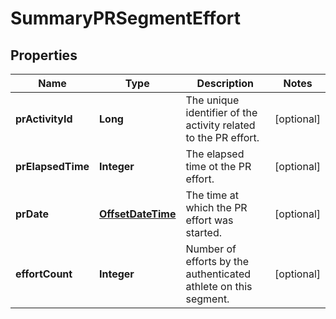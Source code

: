 
# SummaryPRSegmentEffort

## Properties
Name | Type | Description | Notes
------------ | ------------- | ------------- | -------------
**prActivityId** | **Long** | The unique identifier of the activity related to the PR effort. |  [optional]
**prElapsedTime** | **Integer** | The elapsed time ot the PR effort. |  [optional]
**prDate** | [**OffsetDateTime**](OffsetDateTime.md) | The time at which the PR effort was started. |  [optional]
**effortCount** | **Integer** | Number of efforts by the authenticated athlete on this segment. |  [optional]



